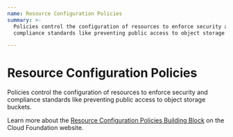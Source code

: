 ```yaml
---
name: Resource Configuration Policies
summary: >-
  Policies control the configuration of resources to enforce security and
  compliance standards like preventing public access to object storage buckets.

---
```


# Resource Configuration Policies

Policies control the configuration of resources to enforce security and compliance standards like preventing public access to object storage buckets.

Learn more about the [Resource Configuration Policies Building Block](https://cloudfoundation.org/maturity-model/security-and-compliance/resource-configuration-policies.html) on the Cloud Foundation website.
